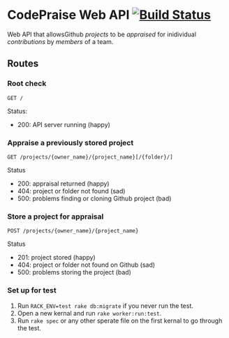 # CodePraise Web API [![Build Status](https://travis-ci.org/ISS-SOA/codepraise-api.svg?branch=master)](https://travis-ci.org/ISS-SOA/codepraise-api)

Web API that allowsGithub *projects* to be *appraised* for inidividual *contributions* by *members* of a team.

## Routes

### Root check

`GET /`

Status:

- 200: API server running (happy)

### Appraise a previously stored project

`GET /projects/{owner_name}/{project_name}[/{folder}/]`

Status

- 200: appraisal returned (happy)
- 404: project or folder not found (sad)
- 500: problems finding or cloning Github project (bad)

### Store a project for appraisal

`POST /projects/{owner_name}/{project_name}`

Status

- 201: project stored (happy)
- 404: project or folder not found on Github (sad)
- 500: problems storing the project (bad)

### Set up for test

1. Run `RACK_ENV=test rake db:migrate` if you never run the test.
2. Open a new kernal and run `rake worker:run:test`.
3. Run `rake spec` or any other sperate file on the first kernal to go through the test. 

